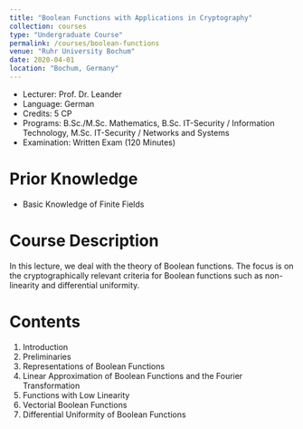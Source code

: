 ```yaml
---
title: "Boolean Functions with Applications in Cryptography"
collection: courses
type: "Undergraduate Course"
permalink: /courses/boolean-functions
venue: "Ruhr University Bochum"
date: 2020-04-01
location: "Bochum, Germany"
---
```


* Lecturer: Prof. Dr. Leander
* Language: German
* Credits: 5 CP
* Programs: B.Sc./M.Sc. Mathematics, B.Sc. IT-Security / Information Technology, M.Sc. IT-Security / Networks and Systems
* Examination: Written Exam (120 Minutes)

Prior Knowledge
=====

* Basic Knowledge of Finite Fields

Course Description
======

In this lecture, we deal with the theory of Boolean functions.
The focus is on the cryptographically relevant criteria for Boolean functions such as non-linearity and differential uniformity.

Contents
======

1. Introduction
2. Preliminaries
3. Representations of Boolean Functions
4. Linear Approximation of Boolean Functions and the Fourier Transformation
5. Functions with Low Linearity
6. Vectorial Boolean Functions
7. Differential Uniformity of Boolean Functions
